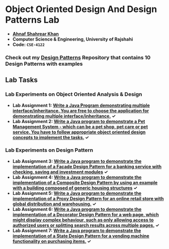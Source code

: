 # Object Oriented Design And Design Patterns Lab
- **[Ahnaf Shahrear Khan](https://github.com/ahnafshahrear)**
- **Computer Science & Engineering, University of Rajshahi**
- **Code: `CSE-4122`**

### **Check out my [Design Patterns](https://github.com/ahnafshahrear/Design-Patterns) Repository that contains 10 Design Patterns with examples**

## Lab Tasks

### Lab Experiments on Object Oriented Analysis & Design
- **Lab Assignment 1: [Write a Java Program demonstrating multiple interface/inheritance. You are free to choose the application for demonstrating multiple interface/inheritance.](https://github.com/ahnafshahrear/Object-Oriented-Design-And-Design-Patterns-Lab/tree/main/Example%20of%20Java%20Multiple%20Inheritance) ✓**
- **Lab Assignment 2: [Write a Java program to demonstrate a Pet Management System - which can be a pet shop, pet care or pet service. You have to follow appropriate object oriented design concepts to implement the tasks.](https://github.com/ahnafshahrear/Animal-Hospital-Management-System) ✓**

### Lab Experiments on Design Pattern
- **Lab Assignment 3: [Write a Java program to demonstrate the implementation of a Façade Design Pattern for a banking service with checking, saving and investment modules](https://github.com/ahnafshahrear/Object-Oriented-Design-And-Design-Patterns-Lab/tree/main/Banking%20Service%20using%20Facade%20Design%20Pattern) ✓**
- **Lab Assignment 4: [Write a Java program to demonstrate the implementation of a Composite Design Pattern by using an example with a building composed of generic housing structures](https://github.com/ahnafshahrear/Object-Oriented-Design-And-Design-Patterns-Lab/tree/main/Housing%20Structure%20using%20Composite%20Design%20Pattern) ✓**
- **Lab Assignment 5: [Write a Java program to demonstrate the implementation of a Proxy Design Pattern for an online retail store with global distribution and warehousing.](https://github.com/ahnafshahrear/Object-Oriented-Design-And-Design-Patterns-Lab/tree/main/Online%20Retail%20Store%20using%20Proxy%20Pattern) ✓**
- **Lab Assignment 6: [Write a Java program to demonstrate the implementation of a Decorator Design Pattern for a web page, which might display complex behaviour, such as only allowing access to authorized 
users or splitting search results across multiple pages.](https://github.com/ahnafshahrear/Object-Oriented-Design-And-Design-Patterns-Lab/tree/main/Wed%20Page%20using%20Decorator%20Pattern) ✓**
- **Lab Assignment 7: [Write a Java program to demonstrate the implementation of a State Design Pattern for a vending machine functionality on purchasing items.](https://github.com/ahnafshahrear/Design-Patterns/tree/main/State%20Pattern/Vending%20Machine) ✓**
